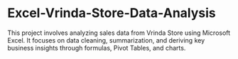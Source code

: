 # Excel-Vrinda-Store-Data-Analysis
This project involves analyzing sales data from Vrinda Store using Microsoft Excel.   It focuses on data cleaning, summarization, and deriving key business insights through formulas, Pivot Tables, and charts.
